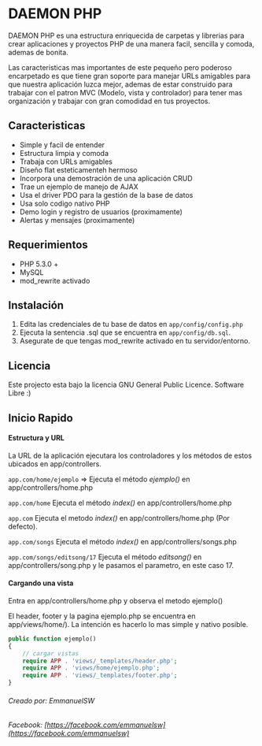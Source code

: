 # DAEMON PHP

DAEMON PHP  es una estructura enriquecida de carpetas y librerias para crear aplicaciones y proyectos PHP de una manera facil, sencilla y comoda, ademas de bonita.

Las caracteristicas mas importantes de este pequeño pero poderoso encarpetado es que tiene gran soporte para manejar URLs amigables para que nuestra aplicación luzca mejor, ademas de estar construido para trabajar con el patron MVC (Modelo, vista y controlador) para tener mas organización y trabajar con gran comodidad en tus proyectos.


## Caracteristicas

- Simple y facil de entender
- Estructura limpia y comoda
- Trabaja con URLs amigables
- Diseño flat esteticamenteh hermoso
- Incorpora una demostración de una aplicación CRUD
- Trae un ejemplo de manejo de AJAX 
- Usa el driver PDO para la gestión de la base de datos
- Usa solo codigo nativo PHP
- Demo login y registro de usuarios (proximamente)
- Alertas y mensajes (proximamente)


## Requerimientos

- PHP 5.3.0 +
- MySQL
- mod_rewrite activado


## Instalación

1. Edita las credenciales de tu base de datos en `app/config/config.php`
2. Ejecuta la sentencia .sql que se encuentra en `app/config/db.sql`.
3. Asegurate de que tengas mod_rewrite activado en tu servidor/entorno.


## Licencia

Este projecto esta bajo la licencia GNU General Public Licence.
Software Libre :)


## Inicio Rapido

#### Estructura y URL

La URL de la aplicación ejecutara los controladores y los métodos de estos ubicados en app/controllers.

`app.com/home/ejemplo` => Ejecuta el método *ejemplo()* en app/controllers/home.php

`app.com/home` Ejecuta el método *index()* en app/controllers/home.php

`app.com` Ejecuta el metodo *index()* en app/controllers/home.php (Por defecto).

`app.com/songs` Ejecuta el método *index()* en app/controllers/songs.php

`app.com/songs/editsong/17` Ejecuta el método *editsong()* en app/controllers/song.php y le pasamos el parametro, en este caso 17.



#### Cargando una vista

Entra en app/controllers/home.php y observa el metodo ejemplo()

El header, footer y la pagina ejemplo.php se encuentra en app/views/home/). La intención es hacerlo lo mas simple y nativo posible.

```php
public function ejemplo()
{
    // cargar vistas
    require APP . 'views/_templates/header.php';
    require APP . 'views/home/ejemplo.php';
    require APP . 'views/_templates/footer.php';
}
```  

###### Creado por: EmmanuelSW
###### Facebook: [https://facebook.com/emmanuelsw](https://facebook.com/emmanuelsw)